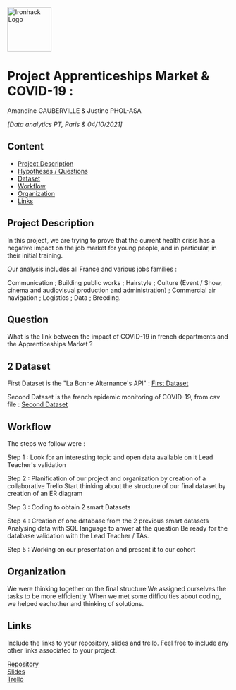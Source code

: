 <img src="https://bit.ly/2VnXWr2" alt="Ironhack Logo" width="100"/>

# Project Apprenticeships Market & COVID-19 : 
Amandine GAUBERVILLE & Justine PHOL-ASA 

*[Data analytics PT, Paris & 04/10/2021]*

## Content
- [Project Description](#project-description)
- [Hypotheses / Questions](#hypotheses-/-questions)
- [Dataset](#dataset)
- [Workflow](#workflow)
- [Organization](#organization)
- [Links](#links)

<a name="project-description"></a>

## Project Description
In this project, we are trying to prove that the current health crisis has a negative impact on the job market for young people, and in particular, in their initial training.

Our analysis includes all France and various jobs families :

Communication ; 
Building public works ; 
Hairstyle ; 
Culture (Event / Show, cinema and audiovisual production and administration) ; 
Commercial air navigation ; 
Logistics ; 
Data ; 
Breeding.

<a name="hypotheses-/-questions"></a>

## Question
What is the link between the impact of COVID-19 in french departments and the Apprenticeships Market ?

<a name="dataset"></a>

## 2 Dataset

First Dataset is the "La Bonne Alternance's API" :
[First Dataset](https://api.gouv.fr/documentation/api-la-bonne-alternance) 

Second Dataset is the french epidemic monitoring of COVID-19, from csv file :
[Second Dataset](https://www.data.gouv.fr/fr/datasets/indicateurs-de-suivi-de-lepidemie-de-covid-19-en-france/) 

<a name="workflow"></a>

## Workflow
The steps we follow were :

Step 1 :
Look for an interesting topic and open data available on it
Lead Teacher's validation

Step 2 :
Planification of our project and organization by creation of a collaborative Trello
Start thinking about the structure of our final dataset by creation of an ER diagram 

Step 3 :
Coding to obtain 2 smart Datasets

Step 4 :
Creation of one database from the 2 previous smart datasets
Analysing data with SQL language to anwer at the question
Be ready for the database validation with the Lead Teacher / TAs.

Step 5 :
Working on our presentation and present it to our cohort

<a name="organization"></a>

## Organization
We were thinking together on the final structure 
We assigned ourselves the tasks to be more efficiently.
When we met some difficulties about coding, we helped eachother and thinking of solutions.

<a name="links"></a>

## Links
Include the links to your repository, slides and trello. Feel free to include any other links associated to your project. 

[Repository](https://github.com/pholasajustine/Mod1-Final-Project)  
[Slides](https://slides.com/)  
[Trello](https://trello.com/b/pmL3ZYvv/module-1-lien-covid-19-nombre-doffres-en-alternance)  
